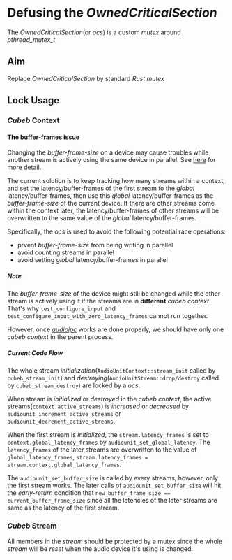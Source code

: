# Defusing the *OwnedCriticalSection*

The *OwnedCriticalSection*(or *ocs*) is a custom *mutex* around *pthread_mutex_t*

## Aim
Replace *OwnedCriticalSection* by standard *Rust mutex*

## Lock Usage

### *Cubeb* Context

#### The buffer-frames issue

Changing the *buffer-frame-size* on a device may cause troubles
while another stream is actively using the same device in parallel.
See [here][chg-buf-sz] for more detail.

The current solution is to keep tracking how many streams within a context,
and set the latency/buffer-frames of the first stream to the *global* latency/buffer-frames,
then use this *global* latency/buffer-frames as the *buffer-frame-size* of the current device.
If there are other streams come within the context later,
the latency/buffer-frames of other streams will be overwritten
to the same value of the *global* latency/buffer-frames.

Specifically, the *ocs* is used to avoid the following potential race operations:
- prvent *buffer-frame-size* from being writing in parallel
- avoid counting streams in parallel
- avoid setting *global* latency/buffer-frames in parallel

##### Note
The *buffer-frame-size* of the device might still be changed
while the other stream is actively using it
if the streams are in **different** *cubeb context*.
That's why `test_configure_input` and `test_configure_input_with_zero_latency_frames`
cannot run together.

However, once [*audioipc*][audioipc] works are done properly,
we should have only one *cubeb context* in the parent process.

##### Current Code Flow
The whole stream *initialization*(`AudioUnitContext::stream_init` called by `cubeb_stream_init`)
and *destroying*(`AudioUnitStream::drop/destroy` called by `cubeb_stream_destroy`) are locked by a *ocs*.

When stream is *initialized* or *destroyed* in the *cubeb context*,
the active streams(`context.active_streams`) is *increased* or *decreased*
by `audiounit_increment_active_streams` or `audiounit_decrement_active_streams`.

When the first stream is *initialized*,
the `stream.latency_frames` is set to `context.global_latency_frames` by `audiounit_set_global_latency`.
The `latency_frames` of the later streams are overwritten to the value of `global_latency_frames`,
`stream.latency_frames = stream.context.global_latency_frames`.

The `audiounit_set_buffer_size` is called by every streams,
however, only the first stream works.
The later calls of `audiounit_set_buffer_size` will hit the *early-return* condition that
`new_buffer_frame_size == current_buffer_frame_size`
since all the latencies of the later streams are same as the latency of the first stream.


### *Cubeb* Stream
All members in the *stream* should be protected by a mutex
since the whole *stream* will be *reset* when the audio device it's using is changed.

[chg-buf-sz]: https://cs.chromium.org/chromium/src/media/audio/mac/audio_manager_mac.cc?l=982-989&rcl=0207eefb445f9855c2ed46280cb835b6f08bdb30 "issue on changing buffer size"
[audioipc]: https://github.com/djg/audioipc-2